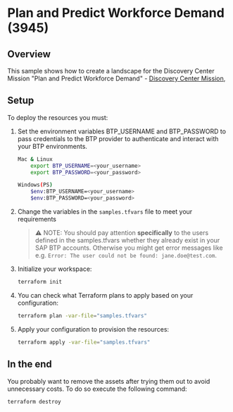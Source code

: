 # Plan and Predict Workforce Demand (3945)

## Overview

This sample shows how to create a landscape for the Discovery Center Mission "Plan and Predict Workforce Demand" - [Discovery Center Mission](https://discovery-center.cloud.sap/missiondetail/3348/),

##  Setup

To deploy the resources you must:

1. Set the environment variables BTP_USERNAME and BTP_PASSWORD to pass credentials to the BTP provider to authenticate and interact with your BTP environments. 

    ```bash
    Mac & Linux 
        export BTP_USERNAME=<your_username>
        export BTP_PASSWORD=<your_password>

    Windows(PS) 
        $env:BTP_USERNAME=<your_username>
        $env:BTP_PASSWORD=<your_password>
    ```

2. Change the variables in the `samples.tfvars` file to meet your requirements

   > ⚠ NOTE: You should pay attention **specifically** to the users defined in the samples.tfvars whether they already exist in your SAP BTP accounts. Otherwise you might get error messages like e.g. `Error: The user could not be found: jane.doe@test.com`.


3. Initialize your workspace:

   ```bash
   terraform init
   ```

4. You can check what Terraform plans to apply based on your configuration:

   ```bash
   terraform plan -var-file="samples.tfvars"
   ```

5. Apply your configuration to provision the resources:

   ```bash
   terraform apply -var-file="samples.tfvars"
   ```

## In the end

You probably want to remove the assets after trying them out to avoid unnecessary costs. To do so execute the following command:

```bash
terraform destroy
```

